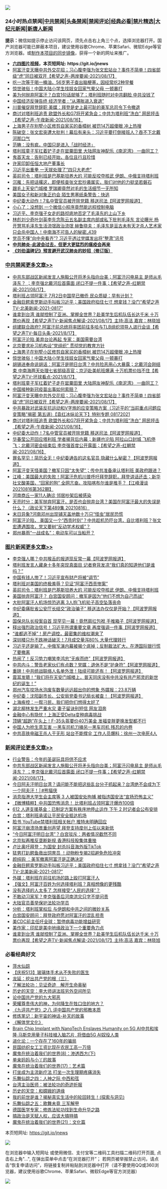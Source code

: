 ![](https://raw.githubusercontent.com/fqnews/bnews/master/64photo/fqnews-qr.jpg)

<div id="tt">
<h3>24小时热点禁闻|<a href="#%E4%B8%AD%E5%85%B1%E7%A6%81%E9%97%BB%E6%9B%B4%E5%A4%9A%E6%96%87%E7%AB%A0">中共禁闻</a>|<a href="#%E5%9B%BE%E7%89%87%E6%96%B0%E9%97%BB%E6%9B%B4%E5%A4%9A%E6%96%87%E7%AB%A0">头条禁闻</a>|<a href="#%E6%96%B0%E9%97%BB%E8%AF%84%E8%AE%BA%E6%9B%B4%E5%A4%9A%E6%96%87%E7%AB%A0">禁闻评论|<a href="#%E5%BF%85%E7%9C%8B%E7%BB%8F%E5%85%B8%E5%A5%BD%E6%96%87">经典必看|<a href="/video.md#%E7%A6%81%E7%89%87%E7%B2%BE%E9%80%89">禁片精选</a>|<a href="https://github.com/fqnews/djy/blob/master/gb/nf1351518.md#1">大纪元新闻</a>|<a href="https://github.com/fqnews/ntdtv/blob/master/gb/prog204.md#1">新唐人新闻</a></h3>
<div><b>提示：</b>微信如提示停止访问该网页，须先点击右上角三个点，选择浏览器打开。国产浏览器可能已屏蔽本项目，建议使用谷歌Chrome、苹果Safari、微软Edge等官方浏览器。或<a href="https://github.com/fqnews/bnews/blob/master/%E5%88%B6%E4%BD%9Cgit%E7%A6%81%E9%97%BB%E9%95%9C%E5%83%8F.md">制作本项目的同步镜像</a>，获得一个新的网址来推广。</div>
<ul>
<li><b><a href="http://d1.bdrive.tk/64.mp4" target="_blank">六四图片视频</a>，本页短网址: https://git.io/jnews</b></li>
<li><a href="/comments/20210817/1607955.md">阿富汗变天曝中共外交花招；习心腹李强为张文宏站台？事件不简单！四省部级“虎”同日被双开【希望之声-两岸要闻-2021/08/17】</a></li>
<li><a href="/health/20210817/1607888.md">吃一次等于喝一桶油，56岁男子查出脑梗塞，因经常吃2种早餐</a></li>
<li><a href="/cbnews/20210818/1608142.md">惊世骇俗！中国大陆小学生找妓女回家气晕父母 一顿暴打</a></li>
<li><a href="/cnnews/20210817/1607951.md">美为何抛弃阿富汗？白宫1句话就够了；塔利班随时对中共翻脸 中共没钱了</a></li>
<li><a href="/ssgc/20210817/1607861.md">中国经济反弹告终 经济学者 : “从滞胀进入衰退”</a></li>
<li><a href="/bannedvideo/20210817/1607873.md">川普催促拜登辞职  美媒：拜登是史上最可耻的美军总司令下令撤退</a></li>
<li><a href="/comments/20210817/1607875.md">商讨对塔利班追责 欧盟外长和G7将开紧急会；中共为塔利班“洗白” 网民抨击【希望之声-午夜新闻-2021/08/16】</a></li>
<li><a href="/cbnews/20210818/1608174.md">上海男子在别墅小区修剪自家买的香樟树 被罚14万超傻眼 冲上热搜</a></li>
<li><a href="/bannedvideo/20210817/1607950.md">陈破空：张文宏突遭大批判！幕后有来头：习近平要打倒接班人？吞不下北戴河那口气</a></li>
<li><a href="/baitai/20210818/1608140.md">范畴：没有疯，中国只是进入「战时经济」</a></li>
<li><a href="/cbnews/20210818/1608099.md">塔利班童子军扛着铲子走在罂粟田里 大陆网友神配乐《南泥湾》 一曲同工？</a></li>
<li><a href="/baitai/20210817/1607920.md">鬼首天龙：告别已经开始，各位且行且珍惜</a></li>
<li><a href="/headline/20210817/1607848.md">许家印卸任恒大地产董事长</a></li>
<li><a href="/cnnews/20210818/1608206.md">习近平出重拳 一天就处理了“四只大老虎”</a></li>
<li><a href="/topimagenews/20210818/1608131.md">英前司令：塔利班是巴基斯坦养大的 可能反咬夺核武 伊朗、中俄支持塔利班</a></li>
<li><a href="/baitai/20210817/1607910.md">沉雁：先把话撂这，即便核查张文宏抄袭属实，我们对他的力挺坚若磐石</a></li>
<li><a href="/cnnews/20210817/1607847.md">跟毛上天安门城楼 罗瑞卿竟然对毛的生活细节一无所知</a></li>
<li><a href="/cnnews/20210818/1608285.md">美国女子和新对象正约会 陌生男塞纸条警告：快逃</a></li>
<li><a href="/cbnews/20210817/1607837.md">中纪委大动作！7名中管官员被开除党籍 移送司法【阿波罗网报道】</a></li>
<li><a href="/cnnews/20210818/1608225.md">小心了：没想到 一个微信小程序竟然能远程控制电脑</a></li>
<li><a href="/lifebaike/20210817/1607858.md">习近平、李克强子女走的路彻底地否定了毛泽东的上山下乡</a></li>
<li><a href="/comments/20210818/1608171.md">林彪刘少奇叶剑英李先念陈云五名副主席内部或私下批判毛泽东 言论曝光 杨开慧骂毛泽东生活流氓政治流氓 赫鲁晓夫：毛泽东是亘古未有天才杀人艺术家 只会杀中国人！中南海不可告人的秘密_439</a></li>
<li><a href="/cnnews/20210818/1608132.md">党员不懂“向中央看齐”? 习近平透过党媒发出将“整肃”讯号</a></li>
<li><b><a href="/comments/20200211/1275071.md" target="_blank">中共肺炎-此波会过去，但更大更猛烈的瘟疫会再来</a></b></li>
<li><b><a href="/comments/20200207/1272816.md" target="_blank">《刘伯温碑记》预言避开武汉肺炎的妙招（修订版）</a></b></li>
</ul>
</div>

<div class="catlist">
<h3><a href="/cbnews/" target="_blank">中共禁闻</a><span><a href="/cbnews/" target="_blank" rel="nofollow">更多文章>></a></span></h3>
<ul>
<li><a href="/comments/20210818/1608435.md" target="_blank">中共东部战区新闻发言人施毅公开将矛头指向台美；阿富汗闪电易主  是师从毛泽东？ ；李克强北戴河后首露面 闭口不提一件事；【希望之声-红朝禁闻-2021/08/17】</a></li>
<li><a href="/cbnews/20210818/1608413.md" target="_blank">塔利班占领阿富汗 7月2日中国早已撤侨 民众质疑：早有计划？</a></li>
<li><a href="/comments/20210818/1608333.md" target="_blank">金融巨鳄索罗斯动手叫板习近平；美国政府掐住七寸 想拿钱？没门“希望之声TV-北美新闻-2021-0817”</a></li>
<li><a href="/comments/20210818/1608232.md" target="_blank">谁拿到台湾 谁就控制了亚洲、掌握全世界？赴美学生后机队伍长达千米  十万票价再现【希望之声TV-新闻焦点解读-2021/08/17】主持:高洁  嘉宾：林晓旭</a></li>
<li><a href="/comments/20210818/1608231.md" target="_blank">组建联合政府? 阿富汗前总统将率团前往多哈与TLB组织领导人进行会谈【希望之声TV-每日头条-2021/8/17】</a></li>
<li><a href="/cbnews/20210818/1608184.md" target="_blank">阿富汗沦陷 美弃台论再起 专家：美国需要台湾</a></li>
<li><a href="/cbnews/20210818/1608175.md" target="_blank">北京要求补习机构设“党组织” 贯彻党的教育方针</a></li>
<li><a href="/cbnews/20210818/1608174.md" target="_blank">上海男子在别墅小区修剪自家买的香樟树 被罚14万超傻眼 冲上热搜</a></li>
<li><a href="/cbnews/20210818/1608142.md" target="_blank">惊世骇俗！中国大陆小学生找妓女回家气晕父母 一顿暴打</a></li>
<li><a href="/comments/20210818/1608108.md" target="_blank">胡锡进奉命说胡话：阿富汗是明日台湾？中共险恶用心大暴露；北戴河会刚结束 中南海两天处理七省部级高官；京沪赴美航班爆满 十万机票价挡不住【希望之声TV-环球看点-2021/8/17】</a></li>
<li><a href="/cbnews/20210818/1608099.md" target="_blank">塔利班童子军扛着铲子走在罂粟田里 大陆网友神配乐《南泥湾》 一曲同工？</a></li>
<li><a href="/cbnews/20210817/1608018.md" target="_blank">中国接种新冠疫苗出事如何索赔？</a></li>
<li><a href="/comments/20210817/1607955.md" target="_blank">阿富汗变天曝中共外交花招；习心腹李强为张文宏站台？事件不简单！四省部级“虎”同日被双开【希望之声-两岸要闻-2021/08/17】</a></li>
<li><a href="/comments/20210817/1607896.md" target="_blank">中共暴政对武装反抗运动和V字旅的应变策略方案（习近平的“当前重点问题应变策略”揭密   第五讲）【袁红冰纵论天下】特别专题 08172021</a></li>
<li><a href="/comments/20210817/1607875.md" target="_blank">商讨对塔利班追责 欧盟外长和G7将开紧急会；中共为塔利班“洗白” 网民抨击【希望之声-午夜新闻-2021/08/16】</a></li>
<li><a href="/cbnews/20210817/1607837.md" target="_blank">中纪委大动作！7名中管官员被开除党籍 移送司法【阿波罗网报道】</a></li>
<li><a href="/comments/20210817/1607804.md" target="_blank">华春莹公开回应塔利班 学者揭背后内幕；新疆也沦陷  阿拉山口封城  飞机停飞；北戴河密会结束后  李克强首度公开露面；【希望之声-红朝禁闻-2021/08/16】</a></li>
<li><a href="/cbnews/20210817/1607802.md" target="_blank">罪名罕见！简历全无！中纪委通告的这名官员 隐藏什么秘密？【阿波罗网报道】</a></li>
<li><a href="/comments/20210817/1607800.md" target="_blank">阿富汗变天怪美国？撤军只因“太失望”；传中共准备承认塔利班 美政府跟进？</a></li>
<li><a href="/cbnews/20210817/1607780.md" target="_blank">江峰：美国最大的失败！阿富汗危机川普呼吁拜登辞职，拜登讲话还击；新华社文酸美国，“回家的狗” 全网亢奋。攻陷喀布尔谁是推手？【江峰漫谈20210816第362期】</a></li>
<li><a href="/cbnews/20210817/1607751.md" target="_blank">河南商丘一家11人确诊 邻居吵架后被感染</a></li>
<li><a href="/cbnews/20210817/1607749.md" target="_blank">天亮时分：美军抛弃阿富汗，是否也会抛弃台湾？美国在阿富汗最大的失误是什么？（政论天下第489集 20210816）</a></li>
<li><a href="/cbnews/20210817/1607720.md" target="_blank">末日异象?河南邓州出现铺天盖地数十万只“怪虫”居民恐慌</a></li>
<li><a href="/comments/20210817/1607672.md" target="_blank">阿富汗沦陷， 美国又一个“西贡时刻”？中共趁机恐吓台湾，自比塔利班？张文宏遭遇围攻，党又要树“反动学术权威”？</a></li>
<li><a href="/cbnews/20210817/1607664.md" target="_blank">郑州暴雨“一战成名”：电动车可以当船开？</a></li>

</ul>
</div>
<div class="catlist">
<h3><a href="/topimagenews/" target="_blank">图片新闻</a><span><a href="/topimagenews/" target="_blank" rel="nofollow">更多文章>></a></span></h3>
<ul>
<li><a href="/topimagenews/20210818/1608433.md" target="_blank">李克强人哪？中共喉舌的报道现反常一幕【阿波罗网报道】</a></li>
<li><a href="/topimagenews/20210818/1608412.md" target="_blank">塔利班发言人藏身十多年突现真面目 记者脊背发凉“我们真的知道他们是谁吗？”</a></li>
<li><a href="/topimagenews/20210818/1608381.md" target="_blank">中国有钱人惨了！习近平宣布财产将被“调节”</a></li>
<li><a href="/topimagenews/20210818/1608221.md" target="_blank">塔利班对美国的终极羞辱？见证“阿富汗西贡惨案”</a></li>
<li><a href="/topimagenews/20210818/1608131.md" target="_blank">英前司令：塔利班是巴基斯坦养大的 可能反咬夺核武 伊朗、中俄支持塔利班</a></li>
<li><a href="/topimagenews/20210817/1607475.md" target="_blank">美国抛弃阿富汗？ 白宫国安顾问：撤军是因为“他们不想为自己而战”</a></li>
<li><a href="/topimagenews/20210816/1607386.md" target="_blank">大批阿富汗人机场惊恐逃离 3人抱飞机轮子高空坠落丧命</a></li>
<li><a href="/topimagenews/20210816/1607237.md" target="_blank">中纪委痛批省公安厅长结交“政治骗子” 移送法办仅仅是开始？【阿波罗网报道】</a></li>
<li><a href="/topimagenews/20210816/1607164.md" target="_blank">国保总队长投案自首 现罕见一幕！竟然肩扛包袱 手推箱子【阿波罗网报道】</a></li>
<li><a href="/topimagenews/20210815/1606732.md" target="_blank">释出强烈政治信号！习近平所谓重要文章 再度强调一件事【阿波罗网报道】</a></li>
<li><a href="/topimagenews/20210815/1606550.md" target="_blank">“谁都逃不掉”！房产调控，最密集的维权潮来了</a></li>
<li><a href="/topimagenews/20210814/1606386.md" target="_blank">深圳楼只升不跌神话破灭！7月成交量泻80% 大量代理转行</a></li>
<li><a href="/topimagenews/20210814/1606316.md" target="_blank">习近平还是输了，中俄军演内幕被揭个底掉；反制裁法扩大，在港国际银行慌了要撤离</a></li>
<li><a href="/topimagenews/20210814/1606285.md" target="_blank">热闹了！反习势力嘲笑李鸿忠“无疾而终”【阿波罗网报道】</a></li>
<li><a href="/topimagenews/20210814/1606238.md" target="_blank">中共内斗：警告老家伙们有点数？党媒：退休不是“护身符”【阿波罗网报道】</a></li>
<li><a href="/topimagenews/20210814/1606153.md" target="_blank">重磅！中共统战联络人名单外泄！陆续可能还有！【阿波罗网报道】</a></li>
<li><a href="/topimagenews/20210814/1606114.md" target="_blank">震耳发聩！“我们将在天安门城楼上，普天同庆没有中共没有共产邪灵的新世纪的诞生！”</a></li>
<li><a href="/topimagenews/20210813/1605663.md" target="_blank">郑州汽车坟场水泡废车数量远远超出你的想象 外媒报：23.8万辆</a></li>
<li><a href="/topimagenews/20210813/1605562.md" target="_blank">中纪委：沈阳副市长、公安局党委书记局长被查！【阿波罗网报道】</a></li>
<li><a href="/topimagenews/20210813/1605497.md" target="_blank">上海疾控：一帮刁民，我们把你们想得太好了</a></li>
<li><a href="/topimagenews/20210813/1605359.md" target="_blank">湖北柳林发生严重水灾 妻子留诀别短信 网友泪奔</a></li>
<li><a href="/topimagenews/20210813/1605333.md" target="_blank">金融中心有隐忧！上海正受Delta变种病毒挑战</a></li>
<li><a href="/topimagenews/20210813/1605289.md" target="_blank">顶辆“超跑”在头上！F-35头盔要价40万美金 发福变胖更换发型都不行</a></li>
<li><a href="/topimagenews/20210812/1605020.md" target="_blank">中国人为抢生意互害 一黑车司机刀捅另一黑车司机 残忍的内卷</a></li>
<li><a href="/topimagenews/20210812/1604972.md" target="_blank">中共高铁电磁王杀人于无形 站台不能撑伞 工作人员爆料：徐州一次电死4人</a></li>

</ul>
</div>
<div class="catlist">
<h3><a href="/comments/" target="_blank">新闻评论</a><span><a href="/comments/" target="_blank" rel="nofollow">更多文章>></a></span></h3>
<ul>
<li><a href="/comments/20210818/1608437.md" target="_blank">行业警告：今年的圣诞玩具将供不应求</a></li>
<li><a href="/comments/20210818/1608435.md" target="_blank">中共东部战区新闻发言人施毅公开将矛头指向台美；阿富汗闪电易主  是师从毛泽东？ ；李克强北戴河后首露面 闭口不提一件事；【希望之声-红朝禁闻-2021/08/17】</a></li>
<li><a href="/comments/20210818/1608432.md" target="_blank">今日阿夫汗明日台湾？请问能不能把这些乱台分子抓起来？台湾绝不会成为下一个阿夫汗！│#熊猫侠</a></li>
<li><a href="/comments/20210818/1608425.md" target="_blank">消息指港大学生会主席等 3 人被国安处拘捕 被指违国安法“宣扬恐怖主义”</a></li>
<li><a href="/comments/20210818/1608424.md" target="_blank">【微博精粹】中共国恐怖消息！ 比塔利班占领阿富汗爆炸100倍</a></li>
<li><a href="/comments/20210818/1608423.md" target="_blank">612 人道支援基金：已制定方案有秩序地停止运作 下午 2 时记者会公布安排</a></li>
<li><a href="/comments/20210818/1608422.md" target="_blank">白宫：塔利班承诺让平民安全抵达机场</a></li>
<li><a href="/comments/20210818/1608421.md" target="_blank">脸书 YouTube禁塔利班相关帐户 推特未明确回应</a></li>
<li><a href="/comments/20210818/1608420.md" target="_blank">阿富汗崩溃场景重创声望 拜登支持度创上任以来新低</a></li>
<li><a href="/comments/20210818/1608418.md" target="_blank">“今日阿富汗明日台湾”？白宫驳斥：两者情况截然不同</a></li>
<li><a href="/comments/20210818/1608416.md" target="_blank">北京拟再推反垄断新规 香港科技股集体重挫</a></li>
<li><a href="/comments/20210818/1608391.md" target="_blank">卢比奥吁拜登：为国安 封杀抖音海外版TikTok</a></li>
<li><a href="/comments/20210818/1608350.md" target="_blank">猛男打趴鳄鱼救出饲育员 ！动物粉专揭2招避免危险冲突</a></li>
<li><a href="/comments/20210818/1608342.md" target="_blank">颜纯钩 ：美军撤离阿富汗是正确决定</a></li>
<li><a href="/comments/20210818/1608333.md" target="_blank">金融巨鳄索罗斯动手叫板习近平；美国政府掐住七寸 想拿钱？没门“希望之声TV-北美新闻-2021-0817”</a></li>
<li><a href="/comments/20210818/1608322.md" target="_blank">外媒：塔利班在前往机场的路上殴打阿富汗人</a></li>
<li><a href="/comments/20210818/1608307.md" target="_blank">【强文】阿富汗百姓为何选择塔利班？真相想像的更残酷</a></li>
<li><a href="/comments/20210818/1608306.md" target="_blank">没有选择的人太多了 怎样接受“人民的选择”？</a></li>
<li><a href="/comments/20210818/1608292.md" target="_blank">不敢动习家军？李克强善后河南洪灾只字不提问责</a></li>
<li><a href="/comments/20210818/1608291.md" target="_blank">大陆官员善举保护法轮功学员</a></li>
<li><a href="/comments/20210818/1608260.md" target="_blank">分析：塔利班掌权后 与伊朗和中共之间的微妙关系</a></li>
<li><a href="/comments/20210818/1608245.md" target="_blank">白宫国安顾问：拜登政府愿对阿富汗的混乱担责</a></li>
<li><a href="/comments/20210818/1608235.md" target="_blank">美CDC前主任吁全球：暂停病毒功能增益研究</a></li>
<li><a href="/comments/20210818/1608234.md" target="_blank">美作家：印尼是美中地缘政治下一个重要角力点</a></li>
<li><a href="/comments/20210818/1608232.md" target="_blank">谁拿到台湾 谁就控制了亚洲、掌握全世界？赴美学生后机队伍长达千米  十万票价再现【希望之声TV-新闻焦点解读-2021/08/17】主持:高洁  嘉宾：林晓旭</a></li>

</ul>
</div>

<div class="catlist">
<h3>必看经典好文</h3>
<ul>
<li><a href="/cbnews/20210809/1603030.md" target="_blank">萍水仙踪</a></li>
<li><a href="/cbnews/20210526/1554325.md" target="_blank">【庆祝513】玻璃体手术从不失败的医生</a></li>
<li><a href="/comments/20200929/1405201.md" target="_blank">龙延：挖出共产党的根（三）</a></li>
<li><a href="/comments/20200307/1289968.md" target="_blank">了解法轮功：见证奇迹　解开生命奥秘</a></li>
<li><a href="/tculture/20121025/73064.md" target="_blank">历史的天空：李大师讲法班另外空间所见</a></li>
<li><a href="/comments/20200717/1361899.md" target="_blank">论中国共产党的九大邪恶</a></li>
<li><a href="/comments/20200618/1346830.md" target="_blank">荣耀尊贵伟大的神，为何降生在牲口住的地方？</a></li>
<li><a href="/bookonline/20131116/201047.md" target="_blank">《九评共产党》之八 评中国共产党的邪教本质</a></li>
<li><a href="/comments/20190418/1115565.md" target="_blank">修炼笔记：新宇宙的神话-补天的故事</a></li>
<li><a href="/bookwiki/20130610/138400.md" target="_blank">《解体党文化》</a></li>
<li><a href="/comments/20200901/1451956.md" target="_blank">Brain Chip Implant with NanoTech Enslaves Humanity on 5G AI中共和埃隆∙马斯克用量子科技植入脑芯片, 将借由5G AI奴役人类</a></li>
<li><a href="/comments/20200907/1392278.md" target="_blank">进化论：一个存在了160年的骗局</a></li>
<li><a href="/lifebaike/20200515/1328783.md" target="_blank">民国纺织女工工资比现在农民工高一万倍</a></li>
<li><a href="/topimagenews/20180527/948714.md" target="_blank">魔鬼在统治着我们的世界(8)：渗透西方(下)</a></li>
<li><a href="/cbnews/20210518/1548912.md" target="_blank">单亲妈妈与小丫的故事</a></li>
<li><a href="/topimagenews/20180620/960677.md" target="_blank">魔鬼在统治着我们的世界(17)：艺术篇</a></li>
<li><a href="/cbnews/20210810/1603566.md" target="_blank">打坐成为主流新疗法 打坐一次生理期疼痛消失</a></li>
<li><a href="/tculture/20190101/791144.md" target="_blank">乐舞仙踪之四：人神之际 中西和弦</a></li>
<li><a href="/comments/20200801/1373219.md" target="_blank">台湾主治医师：被法轮功的奇迹折服</a></li>
<li><a href="/cbnews/20190219/1083302.md" target="_blank">历史的天空：和嫦娥的道缘</a></li>
<li><a href="/comments/20200715/1359453.md" target="_blank">我的前世是谁？揭秘真实生活中的轮回转生！(探索与洞见)</a></li>
<li><a href="/tculture/20170715/791820.md" target="_blank">乐舞仙踪之五：歌舞未竟 三军解甲</a></li>
<li><a href="/comments/20200607/783186.md" target="_blank">德国医学专家：修炼法轮功找到生命升华之路</a></li>
<li><a href="/comments/20200814/1379994.md" target="_blank">搞政治是天赋人权，应该大搞特搞</a></li>
<li><a href="/comments/20180802/980476.md" target="_blank">魔鬼在统治着我们的世界(21)：文化篇</a></li>

</ul>
</div>

本页短网址: https://git.io/jnews

![](https://raw.githubusercontent.com/fqnews/bnews/master/64photo/fqnews-qr.jpg)

在浏览器中输入短网址 或使用微信、支付宝等二维码工具扫描二维码打开页面, 点击右上角"...", 在弹出菜单中点击“在浏览器打开”； 若网页被举报禁止访问，请点击“恢复申请访问”，将链接复制并粘贴到浏览器中打开（请不要使用QQ或360浏览器，建议使用谷歌Chrome、苹果Safari、微软Edge等官方浏览器）

![](https://raw.githubusercontent.com/fqnews/bnews/master/64photo/wx.jpg)